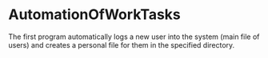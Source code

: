 # AutomationOfWorkTasks
The first program automatically logs a new user into the system (main file of users) and creates a personal file for them in the specified directory.
